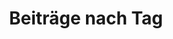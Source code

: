 ---
title: "Beiträge nach Tag"
layout: tags
permalink: /tags/
author_profile: true
lang: de
locale: de
pagination:
  enabled: true
  locale: de
  per_page: 5
  permalink: "/page/:num/"
  title: ":title – Seite :num"
  collection: "posts"
---